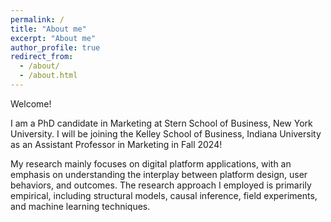 ```yaml
---
permalink: /
title: "About me"
excerpt: "About me"
author_profile: true
redirect_from:
  - /about/
  - /about.html
---
```


Welcome!

I am a PhD candidate in Marketing at Stern School of Business, New York University. I will be joining the Kelley School of Business, Indiana University as an Assistant Professor in Marketing in Fall 2024!

My research mainly focuses on digital platform applications, with an emphasis on understanding the interplay between platform design, user behaviors, and outcomes.
The research approach I employed is primarily empirical, including structural models, causal inference, field experiments, and machine learning techniques.
